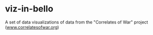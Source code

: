 # viz-in-bello
A set of data visualizations of data from the "Correlates of War" project (www.correlatesofwar.org)
